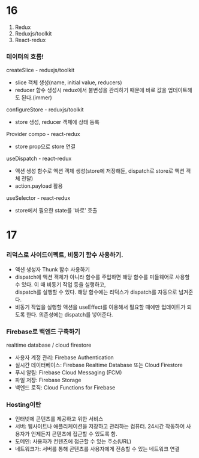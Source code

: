 # 16

1. Redux  
2. Reduxjs/toolkit  
3. React-redux  

### 데이터의 흐름!   
createSlice - reduxjs/toolkit
- slice 객체 생성(name, initial value, reducers)
- reducer 함수 생성시 redux에서 불변성을 관리하기 때문에 바로 값을 업데이트해도 된다.(immer)

configureStore - reduxjs/toolkit   
- store 생성, reducer 객체에 상태 등록 

Provider compo - react-redux  
- store prop으로 store 연결

useDispatch - react-redux   
- 액션 생성 함수로 액션 객체 생성(store에 저장해둔, dispatch로 store로 액션 객체 전달)
- action.payload 활용

useSelector - react-redux   
- store에서 필요한 state를 '바로' 호출

# 17

### 리덕스로 사이드이펙트, 비동기 함수 사용하기.  

- 액션 생성자 Thunk 함수 사용하기  
- dispatch에 액션 객체가 아니라 함수를 주입하면 해당 함수를 미들웨어로 사용할 수 있다. 이 때 비동기 작업 등을 실행하고,  
dispatch를 실행할 수 있다. 해당 함수에는 리덕스가 dispatch를 자동으로 넘겨준다.  
- 비동기 작업을 실행할 액션을 useEffect를 이용해서 필요할 때에만 업데이트가 되도록 한다. 의존성에는 dispatch를 넣어준다.


### Firebase로 백엔드 구축하기
realtime database / cloud firestore

- 사용자 계정 관리: Firebase Authentication
- 실시간 데이터베이스: Firebase Realtime Database 또는 Cloud Firestore
- 푸시 알림: Firebase Cloud Messaging (FCM)
- 파일 저장: Firebase Storage
- 백엔드 로직: Cloud Functions for Firebase


### Hosting이란
- 인터넷에 콘텐츠를 제공하고 위한 서비스
- 서버: 웹사이트나 애플리케이션을 저장하고 관리하는 컴퓨터. 24시간 작동하여 사용자가 언제든지 콘텐츠에 접근할 수 있도록 함.
- 도메인: 사용자가 컨텐츠에 접근할 수 있는 주소(URL)
- 네트워크가: 서버를 통해 콘텐츠를 사용자에게 전송할 수 있는 네트워크 연결



